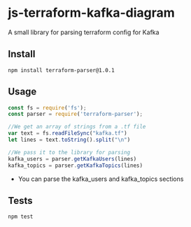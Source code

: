# js-terraform-kafka-diagram
A small library for parsing terraform config for Kafka

## Install
```node
npm install terraform-parser@1.0.1
```

## Usage
```Javascript
const fs = require('fs');
const parser = require('terraform-parser');

//We get an array of strings from a .tf file
var text = fs.readFileSync("kafka.tf")
let lines = text.toString().split("\n")

//We pass it to the library for parsing
kafka_users = parser.getKafkaUsers(lines)
kafka_topics = parser.getKafkaTopics(lines)
```

* You can parse the kafka_users and kafka_topics sections
## Tests
```npm
npm test
```
